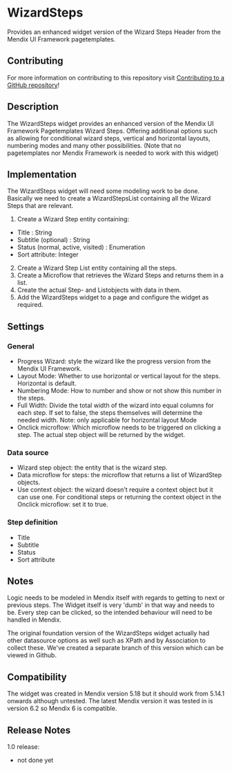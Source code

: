 # WizardSteps
Provides an enhanced widget version of the Wizard Steps Header from the Mendix UI Framework pagetemplates.

## Contributing

For more information on contributing to this repository visit [Contributing to a GitHub repository](https://world.mendix.com/display/howto50/Contributing+to+a+GitHub+repository)!

## Description

The WizardSteps widget provides an enhanced version of the Mendix UI Framework Pagetemplates Wizard Steps. Offering additional options such as allowing for conditional wizard steps, vertical and horizontal layouts, numbering modes and many other possibilities. (Note that no pagetemplates nor Mendix Framework is needed to work with this widget)

## Implementation

The WizardSteps widget will need some modeling work to be done. Basically we need to create a WizardStepsList containing all the Wizard Steps that are relevant.

1. Create a Wizard Step entity containing:
- Title : String
- Subtitle (optional) : String
- Status (normal, active, visited) : Enumeration
- Sort attribute: Integer
2. Create a Wizard Step List entity containing all the steps.
3. Create a Microflow that retrieves the Wizard Steps and returns them in a list.
4. Create the actual Step- and Listobjects with data in them.
5. Add the WizardSteps widget to a page and configure the widget as required.

## Settings
### General
- Progress Wizard: style the wizard like the progress version from the Mendix UI Framework.
- Layout Mode: Whether to use horizontal or vertical layout for the steps. Horizontal is default.
- Numbering Mode: How to number and show or not show this number in the steps.
- Full Width: Divide the total width of the wizard into equal columns for each step. If set to false, the steps themselves will determine the needed width. Note: only applicable for horizontal layout Mode
- Onclick microflow: Which microflow needs to be triggered on clicking a step. The actual step object will be returned by the widget.

### Data source
- Wizard step object: the entity that is the wizard step.
- Data microflow for steps: the microflow that returns a list of WizardStep objects.
- Use context object: the wizard doesn't require a context object but it can use one. For conditional steps or returning the context object in the Onclick microflow: set it to true.

### Step definition
- Title
- Subtitle
- Status
- Sort attribute

## Notes
Logic needs to be modeled in Mendix itself with regards to getting to next or previous steps. The Widget itself is very 'dumb' in that way and needs to be. Every step can be clicked, so the intended behaviour will need to be handled in Mendix.

The original foundation version of the WizardSteps widget actually had other datasource options as well such as XPath and by Association to collect these. We've created a separate branch of this version which can be viewed in Github.

## Compatibility
The widget was created in Mendix version 5.18 but it should work from 5.14.1 onwards although untested.
The latest Mendix version it was tested in is version 6.2 so Mendix 6 is compatible.

## Release Notes
1.0 release:
- not done yet